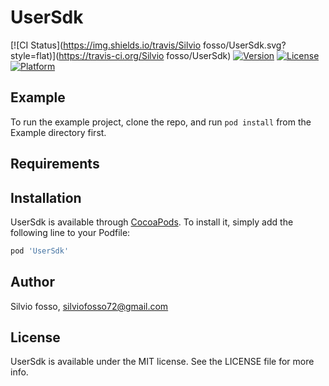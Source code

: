 # UserSdk

[![CI Status](https://img.shields.io/travis/Silvio fosso/UserSdk.svg?style=flat)](https://travis-ci.org/Silvio fosso/UserSdk)
[![Version](https://img.shields.io/cocoapods/v/UserSdk.svg?style=flat)](https://cocoapods.org/pods/UserSdk)
[![License](https://img.shields.io/cocoapods/l/UserSdk.svg?style=flat)](https://cocoapods.org/pods/UserSdk)
[![Platform](https://img.shields.io/cocoapods/p/UserSdk.svg?style=flat)](https://cocoapods.org/pods/UserSdk)

## Example

To run the example project, clone the repo, and run `pod install` from the Example directory first.

## Requirements

## Installation

UserSdk is available through [CocoaPods](https://cocoapods.org). To install
it, simply add the following line to your Podfile:

```ruby
pod 'UserSdk'
```

## Author

Silvio fosso, silviofosso72@gmail.com

## License

UserSdk is available under the MIT license. See the LICENSE file for more info.

